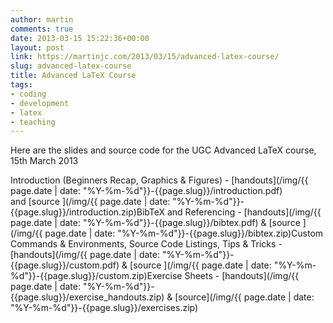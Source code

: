 ```yaml
---
author: martin
comments: true
date: 2013-03-15 15:22:36+00:00
layout: post
link: https://martinjc.com/2013/03/15/advanced-latex-course/
slug: advanced-latex-course
title: Advanced LaTeX Course
tags:
- coding
- development
- latex
- teaching
---
```


Here are the slides and source code for the UGC Advanced LaTeX course, 15th March 2013

Introduction (Beginners Recap, Graphics & Figures) - [handouts](/img/{{ page.date | date: "%Y-%m-%d"}}-{{page.slug}}/introduction.pdf) and [source
](/img/{{ page.date | date: "%Y-%m-%d"}}-{{page.slug}}/introduction.zip)BibTeX and Referencing - [handouts](/img/{{ page.date | date: "%Y-%m-%d"}}-{{page.slug}}/bibtex.pdf) & [source
](/img/{{ page.date | date: "%Y-%m-%d"}}-{{page.slug}}/bibtex.zip)Custom Commands & Environments, Source Code Listings, Tips & Tricks - [handouts](/img/{{ page.date | date: "%Y-%m-%d"}}-{{page.slug}}/custom.pdf) & [source
](/img/{{ page.date | date: "%Y-%m-%d"}}-{{page.slug}}/custom.zip)Exercise Sheets - [handouts](/img/{{ page.date | date: "%Y-%m-%d"}}-{{page.slug}}/exercise_handouts.zip) & [source](/img/{{ page.date | date: "%Y-%m-%d"}}-{{page.slug}}/exercises.zip)
